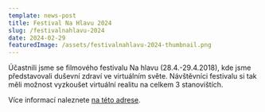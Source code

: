 ```yaml
---
template: news-post
title: Festival Na Hlavu 2024
slug: /festivalnahlavu-2024
date: 2024-02-29
featuredImage: /assets/festivalnahlavu-2024-thumbnail.png
---
```


Účastnili jsme se filmového festivalu Na hlavu (28.4.-29.4.2018), kde jsme představovali duševní zdraví ve virtuálním světe. Návštěvníci festivalu si tak měli možnost vyzkoušet virtuální realitu na celkem 3 stanovištích.

Více informací naleznete [na této adrese](https://www.tydenmozku.cz/festival/).




